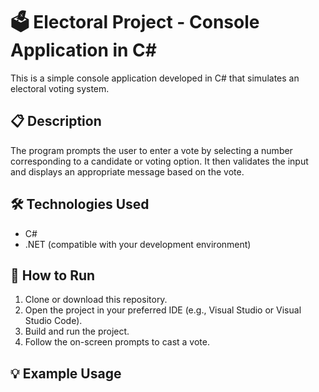 # 🗳️ Electoral Project - Console Application in C#

This is a simple console application developed in C# that simulates an electoral voting system.

## 📋 Description

The program prompts the user to enter a vote by selecting a number corresponding to a candidate or voting option. It then validates the input and displays an appropriate message based on the vote.

## 🛠️ Technologies Used

- C#
- .NET (compatible with your development environment)

## 🚀 How to Run

1. Clone or download this repository.
2. Open the project in your preferred IDE (e.g., Visual Studio or Visual Studio Code).
3. Build and run the project.
4. Follow the on-screen prompts to cast a vote.

## 💡 Example Usage

